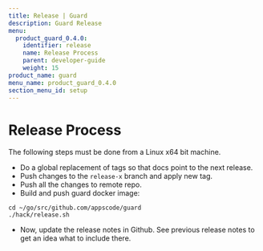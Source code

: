```yaml
---
title: Release | Guard
description: Guard Release
menu:
  product_guard_0.4.0:
    identifier: release
    name: Release Process
    parent: developer-guide
    weight: 15
product_name: guard
menu_name: product_guard_0.4.0
section_menu_id: setup
---
```


# Release Process

The following steps must be done from a Linux x64 bit machine.

- Do a global replacement of tags so that docs point to the next release.
- Push changes to the `release-x` branch and apply new tag.
- Push all the changes to remote repo.
- Build and push guard docker image:

```console
cd ~/go/src/github.com/appscode/guard
./hack/release.sh
```

- Now, update the release notes in Github. See previous release notes to get an idea what to include there.
